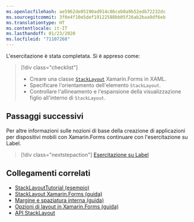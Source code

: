 ```yaml
---
ms.openlocfilehash: ae5962de05190ad914c86ceb0a9b52edb72232dc
ms.sourcegitcommit: 3f0e4f10e5def19122588bb05f26ab2baa9df6eb
ms.translationtype: HT
ms.contentlocale: it-IT
ms.lasthandoff: 01/23/2020
ms.locfileid: "71107268"
---
```

L'esercitazione è stata completata. Si è appreso come:

> [!div class="checklist"]
>
> - Creare una classe [`StackLayout`](xref:Xamarin.Forms.StackLayout) Xamarin.Forms in XAML.
> - Specificare l'orientamento dell'elemento `StackLayout`.
> - Controllare l'allineamento e l'espansione della visualizzazione figlio all'interno di `StackLayout`.

## <a name="next-steps"></a>Passaggi successivi

Per altre informazioni sulle nozioni di base della creazione di applicazioni per dispositivi mobili con Xamarin.Forms continuare con l'esercitazione su Label.

> [!div class="nextstepaction"]
> [Esercitazione su Label](~/get-started/tutorials/label/index.yml)

## <a name="related-links"></a>Collegamenti correlati

- [StackLayoutTutorial (esempio)](https://docs.microsoft.com/samples/xamarin/xamarin-forms-samples/getstarted-tutorials-stacklayouttutorial/)
- [StackLayout Xamarin.Forms (guida)](~/xamarin-forms/user-interface/layouts/stack-layout.md)
- [Margine e spaziatura interna (guida)](~/xamarin-forms/user-interface/layouts/margin-and-padding.md)
- [Opzioni di layout in Xamarin.Forms (guida)](~/xamarin-forms/user-interface/layouts/layout-options.md)
- [API StackLayout](xref:Xamarin.Forms.StackLayout)
